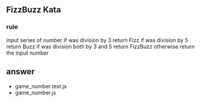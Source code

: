 ## FizzBuzz Kata

### rule
input series of number
if was division by 3 return Fizz
if was division by 5 return Buzz
if was division both by 3 and 5 return FizzBuzz
otherwise return the input number

## answer
- game_number.test.js
- game_number.js
